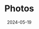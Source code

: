 ---
title: 'Photos'
date: 2024-05-19
type: landing

design:
  # Section spacing
  spacing: '5rem'

sections:
  - block: collection
    id: photos
    content:
      title: Photos
      count: 6
      filters:
        folders:
          - photo
    design:
      view: article-grid
      columns: 3
---
